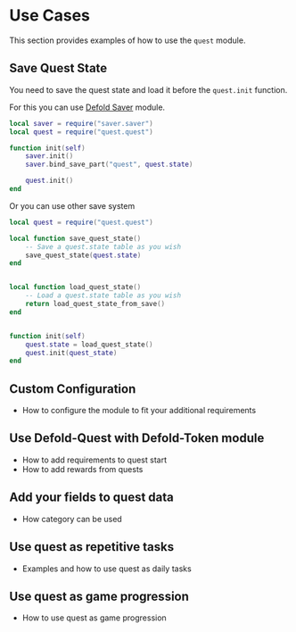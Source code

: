 # Use Cases

This section provides examples of how to use the `quest` module.


## Save Quest State

You need to save the quest state and load it before the `quest.init` function.

For this you can use [Defold Saver](https://github.com/Insality/defold-saver) module.

```lua
local saver = require("saver.saver")
local quest = require("quest.quest")

function init(self)
	saver.init()
	saver.bind_save_part("quest", quest.state)

	quest.init()
end
```

Or you can use other save system

```lua
local quest = require("quest.quest")

local function save_quest_state()
	-- Save a quest.state table as you wish
	save_quest_state(quest.state)
end


local function load_quest_state()
	-- Load a quest.state table as you wish
	return load_quest_state_from_save()
end


function init(self)
	quest.state = load_quest_state()
	quest.init(quest_state)
end
```


## Custom Configuration
- How to configure the module to fit your additional requirements

## Use Defold-Quest with Defold-Token module
- How to add requirements to quest start
- How to add rewards from quests

## Add your fields to quest data
- How category can be used

## Use quest as repetitive tasks
- Examples and how to use quest as daily tasks

## Use quest as game progression
- How to use quest as game progression